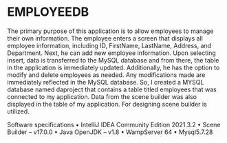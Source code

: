 # EMPLOYEEDB
The primary purpose of this application is to allow employees to manage their own information. The employee enters a screen that displays all employee information, including ID, FirstName, LastName, Address, and Department. Next, he can add new employee information. Upon selecting insert, data is transferred to the MySQL database and from there, the table in the application is immediately updated. Additionally, he has the option to modify and delete employees as needed. Any modifications made are immediately reflected in the MySQL database. So, I created a MYSQL database named daproject that contains a table titled employees that was connected to my application. Data from the scene builder was also displayed in the table of my application. For designing scene builder is utilized.

Software specifications
•	IntelliJ IDEA Community Edition 2021.3.2
•	Scene Builder – v17.0.0
•	Java OpenJDK – v1.8
•	WampServer 64
•	Mysql5.7.28
